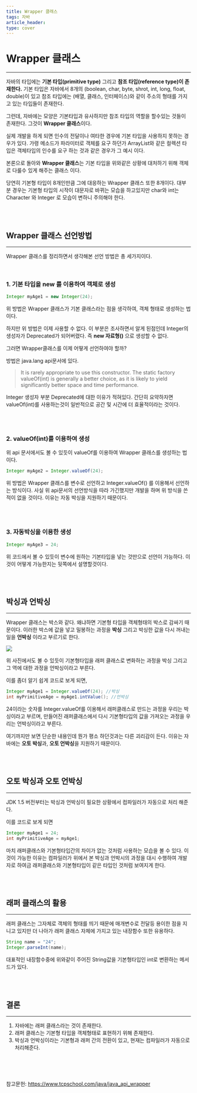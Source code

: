 ```yaml
---
title: Wrapper 클래스
tags: 자바
article_header:
type: cover
---
```


# Wrapper 클래스

---

자바의 타입에는 **기본 타입(primitive type)** 그리고 **참조 타입(reference type)이 존재한다.** 기본 타입은 자바에서 8개의 (boolean, char,
byte, shrot, int, long, float, double)이 있고 참조 타입에는 (배열, 클래스, 인터페이스)와 같이 주소의 형태를 가지고 있는 타입들이 존재한다.

그런데, 자바에는 모양은 기본타입과 유사하지만 참조 타입의 역할을 할수있는 것들이 존재한다. 그것이 **Wrapper 클래스**이다.

실제 개발을 하게 되면 인수의 전달이나 여타한 경우에 기본 타입을 사용하지 못하는 경우가 있다. 가령 메소드가 파라미터로 객체를 요구 하던가 ArrayList와 같은
컬렉션 타입은 객체타입의 인수를 요구 하는 것과 같은 경우가 그 예시 이다.

본론으로 돌아와 **Wrapper 클래스**는 기본 타입을 위와같은 상황에 대처하기 위해 객체로 다룰수 있게 해주는 클래스 이다.

당연히 기본형 타입이 8개인만큼 그에 대응하는 Wrapper 클래스 또한 8개이다. 대부분 경우는 기본형 타입의 시작이 대문자로 바뀌는 모습을 하고있지만 char와 int는
Character 와 Integer 로 모습이 변하니 주의해야 한다.

<br><br>

## Wrapper 클래스 선언방법

---

Wrapper 클래스를 정리하면서 생각해본 선언 방법은 총 세가지이다.

<br>

### 1. 기본 타입을 new 를 이용하여 객체로 생성

````java
Integer myAge1 = new Integer(24);
````

위 방법은 Wrapper 클래스가 기본 클래스라는 점을 생각하여, 객체 형태로 생성하는 법이다.

하지만 위 방법은 이제 사용할 수 없다. 이 부분은 조사하면서 알게 된점인데 Integer의 생성자가 Deprecated가 되어버렸다. 즉 **new 자료형()** 으로
생성할 수 없다.

그러면 Wrapper클래스를 이제 어떻게 선언하여야 할까?

방법은 java.lang api문서에 있다.

>It is rarely appropriate to use this constructor.
> The static factory valueOf(int) is generally a better choice, as it is likely
> to yield significantly better space and time performance.

Integer 생성자 부분 Deprecated에 대한 이유가 적혀있다. 간단히 요약하자면 valueOf(int)를 사용하는것이 일반적으로 공간 및 시간에 더 효율적이라는 것이다.

<br><br>

### 2. valueOf(int)를 이용하여 생성

위 api 문서에서도 볼 수 있듯이 valueOf를 이용하여 Wrapper 클래스를 생성하는 법이다.

````java
Integer myAge2 = Integer.valueOf(24);
````

위 방법은 Wrapper 클래스를 변수로 선언하고 Integer.valueOf() 를 이용해서 선언하는 방식이다. 사실 위 api문서의 선언방식을 따라 가긴했지만
개발을 하며 위 방식을 쓴적이 없을 것이다. 이유는 자동 박싱을 지원하기 때문이다.

<br><br>

### 3. 자동박싱을 이용한 생성

````java
Integer myAge3 = 24;
````

위 코드에서 볼 수 있듯이 변수에 원하는 기본타입을 넣는 것만으로 선언이 가능하다. 이것이 어떻게 가능한지는 뒷쪽에서 설명할것이다.

<br><br>

## 박싱과 언박싱

---

Wrapper 클래스는 박스와 같다. 왜냐하면 기본형 타입을 객체형태의 박스로 감싸기 때문이다. 이러한 박스에 값을 넣고 밀봉하는 과정을 **박싱** 그리고 박싱한
값을 다시 꺼내는 일을 **언박싱** 이라고 부르기로 한다.

<img src="https://www.tcpschool.com/lectures/img_java_boxing_unboxing.png">

위 사진에서도 볼 수 있듯이 기본형타입을 래퍼 클래스로 변화하는 과정을 박싱 그리고 그 역에 대한 과정을 언박싱이라고 부른다.

이를 좀더 알기 쉽게 코드로 보게 되면,

````java
Integer myAge1 = Integer.valueOf(24); //박싱
int myPrimitiveAge = myAge1.intValue(); //언박싱
````

24이라는 숫자를 Integer.valueOf를 이용해서 래퍼클래스로 만드는 과정을 우리는 박싱이라고 부르며, 만들어진 래퍼클래스에서 다시 기본형타입의 값을 가져오는 과정을
우리는 언박싱이라고 부른다.

여기까지만 보면 단순한 내용인데 뭔가 평소 하던것과는 다른 괴리감이 든다. 이유는 자바에는 **오토 박싱**과, **오토 언박싱**을 지원하기 때문이다.

<br><br>

## 오토 박싱과 오토 언박싱

---

JDK 1.5 버전부터는 박싱과 언박싱이 필요한 상황에서 컴파일러가 자동으로 처리 해준다.

이를 코드로 보게 되면

````java
Integer myAge1 = 24;
int myPrimitiveAge = myAge1;
````

마치 래퍼클래스와 기본형타입간의 차이가 없는 것처럼 사용하는 모습을 볼 수 있다. 이것이 가능한 이유는 컴파일러가 위에서 본 박싱과 언박시의 과정을 대시 수행하여
개발자로 하여금 래퍼클래스와 기본형타입이 같은 타입인 것처럼 보여지게 한다.

<br><br>

## 래퍼 클래스의 활용

---

래퍼 클래스는 그자체로 객체의 형태를 띄기 때문에 매개변수로 전달등 용이한 점을 지니고 있지만 더 나아가 래퍼 클래스 자체에 가지고 있는 내장함수 또한 유용하다.

````java
String name = "24";
Integer.parseInt(name);
````

대표적인 내장함수중에 위와같이 주어진 String값을 기본형타입인 int로 변환하는 메서드가 있다.

<br><br>

## 결론

---

1. 자바에는 래퍼 클래스라는 것이 존재한다.
2. 래퍼 클래스는 기본형 타입을 객체형태로 표현하기 위해 존재한다.
3. 박싱과 언박싱이라는 기본형과 래퍼 간의 전환이 있고, 현재는 컴파일러가 자동으로 처리해준다.

<br><br><br>



참고문헌: https://www.tcpschool.com/java/java_api_wrapper
